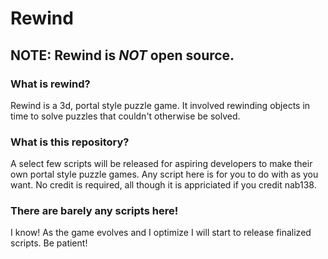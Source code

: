 # Rewind

## NOTE: Rewind is *NOT* open source.

### What is rewind?
Rewind is a 3d, portal style puzzle game. It involved rewinding objects in time to solve puzzles that couldn't otherwise be solved.

### What is this repository?
A select few scripts will be released for aspiring developers to make their own portal style puzzle games. Any script here is for you to do with as you want. No credit is required, all though it is appriciated if you credit nab138.

### There are barely any scripts here!
I know! As the game evolves and I optimize I will start to release finalized scripts. Be patient!
